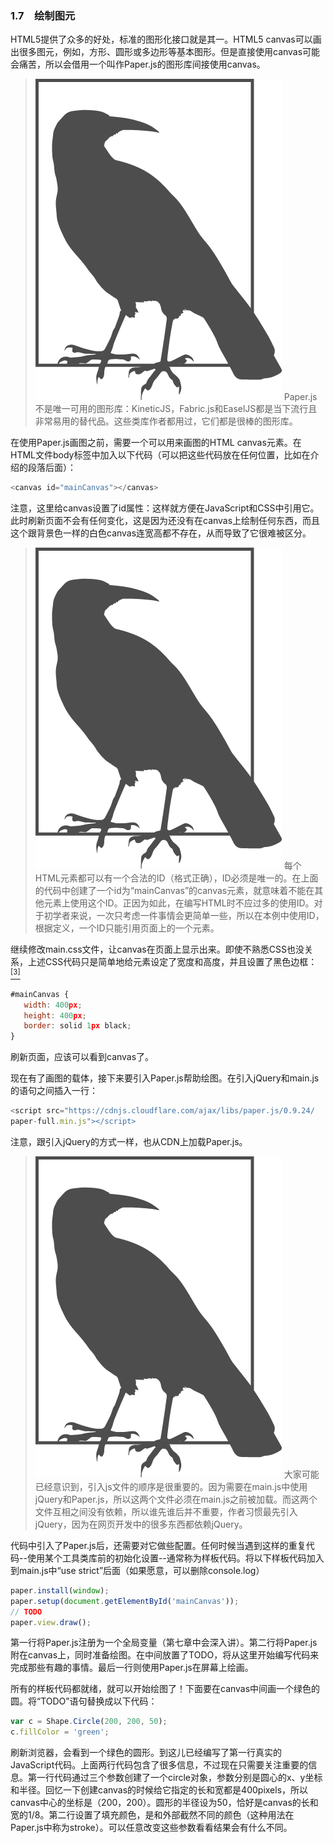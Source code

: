 ### 1.7　绘制图元

HTML5提供了众多的好处，标准的图形化接口就是其一。HTML5 canvas可以画出很多图元，例如，方形、圆形或多边形等基本图形。但是直接使用canvas可能会痛苦，所以会借用一个叫作Paper.js的图形库间接使用canvas。

> <img class="my_markdown" src="../images/6.png" style="width:394px;  height: 514px; " width="10%"/>
> Paper.js不是唯一可用的图形库：KineticJS，Fabric.js和EaselJS都是当下流行且非常易用的替代品。这些类库作者都用过，它们都是很棒的图形库。

在使用Paper.js画图之前，需要一个可以用来画图的HTML canvas元素。在HTML文件body标签中加入以下代码（可以把这些代码放在任何位置，比如在介绍的段落后面）：

```javascript
<canvas id="mainCanvas"></canvas>
```

注意，这里给canvas设置了id属性：这样就方便在JavaScript和CSS中引用它。此时刷新页面不会有任何变化，这是因为还没有在canvas上绘制任何东西，而且这个跟背景色一样的白色canvas连宽高都不存在，从而导致了它很难被区分。

> <img class="my_markdown" src="../images/6.png" style="width:394px;  height: 514px; " width="10%"/>
> 每个HTML元素都可以有一个合法的ID（格式正确），ID必须是唯一的。在上面的代码中创建了一个id为“mainCanvas”的canvas元素，就意味着不能在其他元素上使用这个ID。正因为如此，在编写HTML时不应过多的使用ID。对于初学者来说，一次只考虑一件事情会更简单一些，所以在本例中使用ID，根据定义，一个ID只能引用页面上的一个元素。

继续修改main.css文件，让canvas在页面上显示出来。即使不熟悉CSS也没关系，上述CSS代码只是简单地给元素设定了宽度和高度，并且设置了黑色边框：<a class="my_markdown" href="['#anchor13']"><sup class="my_markdown">[3]</sup></a>

```javascript
#mainCanvas {
   width: 400px;
   height: 400px;
   border: solid 1px black;
}
```

刷新页面，应该可以看到canvas了。

现在有了画图的载体，接下来要引入Paper.js帮助绘图。在引入jQuery和main.js的语句之间插入一行：

```javascript
<script src="https://cdnjs.cloudflare.com/ajax/libs/paper.js/0.9.24/
paper-full.min.js"></script>
```

注意，跟引入jQuery的方式一样，也从CDN上加载Paper.js。

> <img class="my_markdown" src="../images/6.png" style="width:394px;  height: 514px; " width="10%"/>
> 大家可能已经意识到，引入js文件的顺序是很重要的。因为需要在main.js中使用jQuery和Paper.js，所以这两个文件必须在main.js之前被加载。而这两个文件互相之间没有依赖，所以谁先谁后并不重要，作者习惯最先引入jQuery，因为在网页开发中的很多东西都依赖jQuery。

代码中引入了Paper.js后，还需要对它做些配置。任何时候当遇到这样的重复代码--使用某个工具类库前的初始化设置--通常称为样板代码。将以下样板代码加入到main.js中“use strict”后面（如果愿意，可以删除console.log）

```javascript
paper.install(window);
paper.setup(document.getElementById('mainCanvas'));
// TODO
paper.view.draw();
```

第一行将Paper.js注册为一个全局变量（第七章中会深入讲）。第二行将Paper.js附在canvas上，同时准备绘图。在中间放置了TODO，将从这里开始编写代码来完成那些有趣的事情。最后一行则使用Paper.js在屏幕上绘画。

所有的样板代码都就绪，就可以开始绘图了！下面要在canvas中间画一个绿色的圆。将“TODO”语句替换成以下代码：

```javascript
var c = Shape.Circle(200, 200, 50);
c.fillColor = 'green';
```

刷新浏览器，会看到一个绿色的圆形。到这儿已经编写了第一行真实的JavaScript代码。上面两行代码包含了很多信息，不过现在只需要关注重要的信息。第一行代码通过三个参数创建了一个circle对象，参数分别是圆心的x、y坐标和半径。回忆一下创建canvas的时候给它指定的长和宽都是400pixels，所以canvas中心的坐标是（200，200）。圆形的半径设为50，恰好是canvas的长和宽的1/8。第二行设置了填充颜色，是和外部截然不同的颜色（这种用法在Paper.js中称为stroke）。可以任意改变这些参数看看结果会有什么不同。

